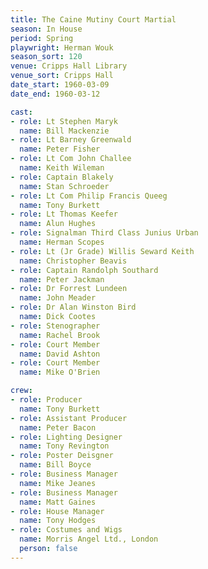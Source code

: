 ```yaml
---
title: The Caine Mutiny Court Martial
season: In House
period: Spring
playwright: Herman Wouk
season_sort: 120
venue: Cripps Hall Library
venue_sort: Cripps Hall
date_start: 1960-03-09
date_end: 1960-03-12

cast:
- role: Lt Stephen Maryk
  name: Bill Mackenzie
- role: Lt Barney Greenwald
  name: Peter Fisher
- role: Lt Com John Challee
  name: Keith Wileman
- role: Captain Blakely
  name: Stan Schroeder
- role: Lt Com Philip Francis Queeg
  name: Tony Burkett
- role: Lt Thomas Keefer
  name: Alun Hughes
- role: Signalman Third Class Junius Urban
  name: Herman Scopes
- role: Lt (Jr Grade) Willis Seward Keith
  name: Christopher Beavis
- role: Captain Randolph Southard
  name: Peter Jackman
- role: Dr Forrest Lundeen
  name: John Meader
- role: Dr Alan Winston Bird
  name: Dick Cootes
- role: Stenographer
  name: Rachel Brook
- role: Court Member
  name: David Ashton
- role: Court Member
  name: Mike O'Brien

crew:
- role: Producer
  name: Tony Burkett
- role: Assistant Producer
  name: Peter Bacon
- role: Lighting Designer
  name: Tony Revington
- role: Poster Deisgner
  name: Bill Boyce
- role: Business Manager
  name: Mike Jeanes
- role: Business Manager
  name: Matt Gaines
- role: House Manager
  name: Tony Hodges
- role: Costumes and Wigs
  name: Morris Angel Ltd., London
  person: false
---
```


